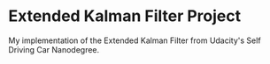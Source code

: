 # Extended Kalman Filter Project

My implementation of the Extended Kalman Filter from Udacity's Self Driving Car Nanodegree.


